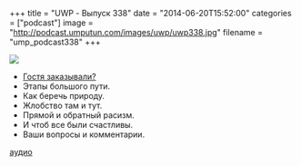 +++
title = "UWP - Выпуск 338"
date = "2014-06-20T15:52:00"
categories = ["podcast"]
image = "http://podcast.umputun.com/images/uwp/uwp338.jpg"
filename = "ump_podcast338"
+++

![](https://podcast.umputun.com/images/uwp/uwp338.jpg)

- [Гостя заказывали?](http://podtema.com)
- Этапы большого пути.
- Как беречь природу.
- Жлобство там и тут.
- Прямой и обратный расизм.
- И чтоб все были счастливы.
- Ваши вопросы и комментарии.


[аудио](https://podcast.umputun.com/media/ump_podcast338.mp3)

<audio src="https://podcast.umputun.com/media/ump_podcast338.mp3" preload="none"></audio>